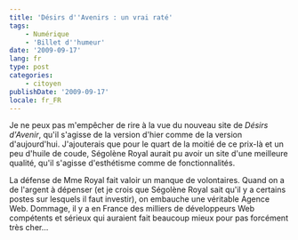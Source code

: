 ```yaml
---
title: 'Désirs d''Avenirs : un vrai raté'
tags:
    - Numérique
    - 'Billet d''humeur'
date: '2009-09-17'
lang: fr
type: post
categories:
    - citoyen
publishDate: '2009-09-17'
locale: fr_FR
---
```


Je ne peux pas m'empêcher de rire à la vue du nouveau site de _Désirs d'Avenir_, qu'il s'agisse de la version d'hier comme de la version d'aujourd'hui. J'ajouterais que pour le quart de la moitié de ce prix-là et un peu d'huile de coude, Ségolène Royal aurait pu avoir un site d'une meilleure qualité, qu'il s'agisse d'esthétisme comme de fonctionnalités.

La défense de Mme Royal fait valoir un manque de volontaires. Quand on a de l'argent à dépenser (et je crois que Ségolène Royal sait qu'il y a certains postes sur lesquels il faut investir), on embauche une véritable Agence Web. Dommage, il y a en France des milliers de développeurs Web compétents et sérieux qui auraient fait beaucoup mieux pour pas forcément très cher…
